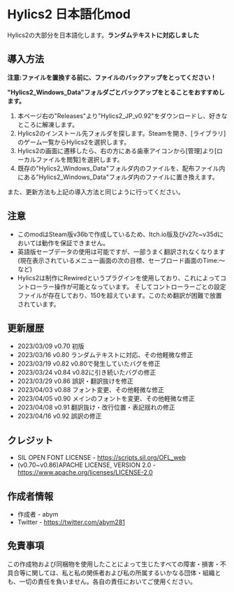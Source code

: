 # Hylics2 日本語化mod

Hylics2の大部分を日本語化します。**ランダムテキストに対応しました**

## 導入方法
**注意:ファイルを置換する前に、ファイルのバックアップをとってください！**

**"Hylics2_Windows_Data"フォルダごとバックアップをとることをおすすめします。**

1. 本ページ右の"Releases"より"Hylics2_JP_v0.92"をダウンロードし、好きなところに解凍します。
2. Hylics2のインストール先フォルダを探します。Steamを開き、[ライブラリ]のゲーム一覧からHylics2を選択します。
3. Hylics2の画面に遷移したら、右の方にある歯車アイコンから[管理]より[ローカルファイルを閲覧]を選択します。
4. 既存の"Hylics2_Windows_Data"フォルダ内のファイルを、配布ファイル内にある"Hylics2_Windows_Data"フォルダ内のファイルに置き換えます。

また、更新方法も上記の導入方法と同じように行ってください。

## 注意
+ このmodはSteam版v36bで作成しているため、Itch.io版及びv27c~v35dにおいては動作を保証できません。
+ 英語版セーブデータの使用は可能ですが、一部うまく翻訳されなくなります(現在表示されているメニュー画面の次の目標、セーブロード画面のTime:～など)
+ Hylics2は制作にRewiredというプラグインを使用しており、これによってコントローラー操作が可能となっています。 そしてコントローラーごとの設定ファイルが存在しており、150を超えています。このため翻訳が困難で放置されています。

## 更新履歴
+ 2023/03/09 v0.70 初版
+ 2023/03/16 v0.80 ランダムテキストに対応、その他軽微な修正
+ 2023/03/19 v0.82 v0.80で発生していたバグを修正
+ 2023/03/24 v0.84 v0.82に引き続いたバグの修正
+ 2023/03/29 v0.86 誤訳・翻訳抜けを修正
+ 2023/04/03 v0.88 フォント変更、その他軽微な修正
+ 2023/04/05 v0.90 メインのフォントを変更、その他軽微な修正
+ 2023/04/08 v0.91 翻訳抜け・改行位置・表記揺れの修正
+ 2023/04/16 v0.92 誤訳の修正

## クレジット
+ SIL OPEN FONT LICENSE - https://scripts.sil.org/OFL_web
+ (v0.70~v0.86)APACHE LICENSE, VERSION 2.0 - https://www.apache.org/licenses/LICENSE-2.0

## 作成者情報
+ 作成者 - abym
+ Twitter - https://twitter.com/abym281

## 免責事項
この作成物および同梱物を使用したことによって生じたすべての障害・損害・不具合等に関しては、私と私の関係者および私の所属するいかなる団体・組織とも、一切の責任を負いません。各自の責任においてご使用ください。
